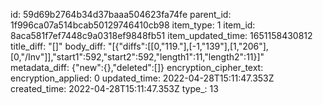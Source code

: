 id: 59d69b2764b34d37baaa504623fa74fe
parent_id: 1f996ca07a514bcab50129746410cb98
item_type: 1
item_id: 8aca581f7ef7448c9a0318ef9848fb51
item_updated_time: 1651158430812
title_diff: "[]"
body_diff: "[{\"diffs\":[[0,\"119.\"],[-1,\"139\"],[1,\"206\"],[0,\"/Inv\"]],\"start1\":592,\"start2\":592,\"length1\":11,\"length2\":11}]"
metadata_diff: {"new":{},"deleted":[]}
encryption_cipher_text: 
encryption_applied: 0
updated_time: 2022-04-28T15:11:47.353Z
created_time: 2022-04-28T15:11:47.353Z
type_: 13